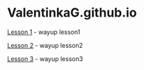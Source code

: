 # ValentinkaG.github.io

[Lesson 1](https://valentinkag.github.io/lesson1/) - wayup lesson1

[Lesson 2](https://valentinkag.github.io/lesson2/) - wayup lesson2

[Lesson 3](https://valentinkag.github.io/lesson3/) - wayup lesson3